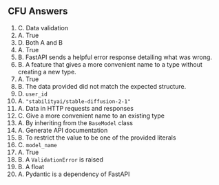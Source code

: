 ## CFU Answers

1. C. Data validation
2. A. True
3. D. Both A and B
4. A. True
5. B. FastAPI sends a helpful error response detailing what was wrong.
6. B. A feature that gives a more convenient name to a type without creating a new type.
7. A. True
8. B. The data provided did not match the expected structure.
9. D. `user_id`
10. A. `"stabilityai/stable-diffusion-2-1"`
11. A. Data in HTTP requests and responses
12. C. Give a more convenient name to an existing type
13. A. By inheriting from the `BaseModel` class
14. A. Generate API documentation
15. B. To restrict the value to be one of the provided literals
16. C. `model_name`
17. A. True
18. B. A `ValidationError` is raised
19. B. A float
20. A. Pydantic is a dependency of FastAPI
